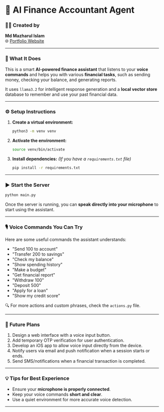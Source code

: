# 💼 AI Finance Accountant Agent

### 🧑‍💻 Created by
**Md Mazharul Islam**  
🌐 [Portfolio Website](http://mazharulbelal.github.io)

---

### 🧠 What It Does
This is a smart **AI-powered finance assistant** that listens to your **voice commands** and helps you with various **financial tasks**, such as sending money, checking your balance, and generating reports.

It uses `llama3.2` for intelligent response generation and a **local vector store** database to remember and use your past financial data.

---

### ⚙️ Setup Instructions

1. **Create a virtual environment:**
   ```bash
   python3 -m venv venv
   ```

2. **Activate the environment:**
   ```bash
   source venv/bin/activate
   ```

3. **Install dependencies:**
   *(If you have a `requirements.txt` file)*
   ```bash
   pip install -r requirements.txt
   ```

---

### ▶️ Start the Server

```bash
python main.py
```

Once the server is running, you can **speak directly into your microphone** to start using the assistant.

---

### 🎙️ Voice Commands You Can Try
Here are some useful commands the assistant understands:

- "Send 100 to account"
- "Transfer 200 to savings"
- "Check my balance"
- "Show spending history"
- "Make a budget"
- "Get financial report"
- "Withdraw 100"
- "Deposit 500"
- "Apply for a loan"
- "Show my credit score"

🔍 For more actions and custom phrases, check the `actions.py` file.

---

### 🔮 Future Plans

1. Design a web interface with a voice input button.
2. Add temporary OTP verification for user authentication.
3. Develop an iOS app to allow voice input directly from the device.
4. Notify users via email and push notification when a session starts or ends.
5. Send SMS/notifications when a financial transaction is completed.

---

### 💡 Tips for Best Experience

- Ensure your **microphone is properly connected**.
- Keep your voice commands **short and clear**.
- Use a quiet environment for more accurate voice detection.

---
